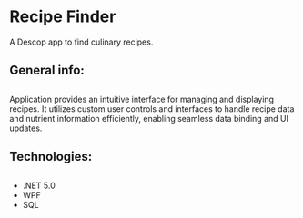 # Recipe Finder 
A Descop app to find culinary recipes.

## General info: <h2>
Application provides an intuitive interface for managing and displaying recipes. It utilizes custom user controls and interfaces to handle recipe data and nutrient information efficiently, enabling seamless data binding and UI updates.

## Technologies: <h2>
* .NET 5.0
* WPF
* SQL
